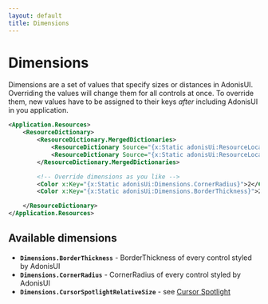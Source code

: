 ```yaml
---
layout: default
title: Dimensions
---
```


# Dimensions

Dimensions are a set of values that specify sizes or distances in AdonisUI. Overriding the values will change them for all controls at once. To override them, new values have to be assigned to their keys *after* including AdonisUI in you application.

```xml
<Application.Resources>
    <ResourceDictionary>
        <ResourceDictionary.MergedDictionaries>
            <ResourceDictionary Source="{x:Static adonisUi:ResourceLocator.LightColorScheme}"/>
            <ResourceDictionary Source="{x:Static adonisUi:ResourceLocator.ClassicTheme}"/>
        </ResourceDictionary.MergedDictionaries>

        <!-- Override dimensions as you like -->
        <Color x:Key="{x:Static adonisUi:Dimensions.CornerRadius}">2</Color>
        <Color x:Key="{x:Static adonisUi:Dimensions.BorderThickness}">2</Color>

    </ResourceDictionary>
</Application.Resources>
```

## Available dimensions

- **`Dimensions.BorderThickness`** - BorderThickness of every control styled by AdonisUI
- **`Dimensions.CornerRadius`** - CornerRadius of every control styled by AdonisUI
- **`Dimensions.CursorSpotlightRelativeSize`** - see [Cursor Spotlight](cursor-spotlight)

